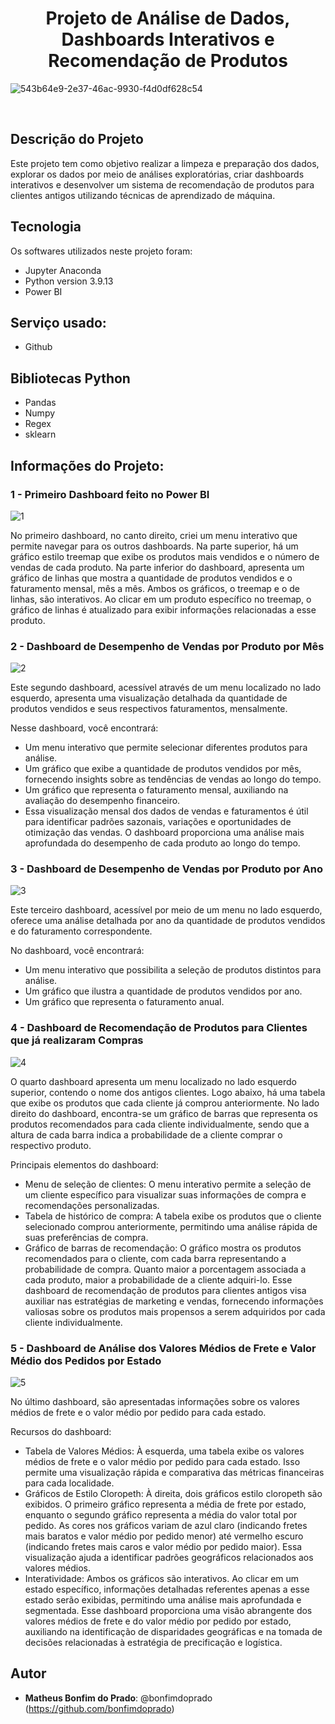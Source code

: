 ### <h1 align="center"> Projeto de Análise de Dados, Dashboards Interativos e Recomendação de Produtos </h1>





 ![543b64e9-2e37-46ac-9930-f4d0df628c54](https://github.com/bonfimdoprado/Projeto-Final/assets/119675645/3aa1386d-598a-44c8-a2d4-cef5113a8797)

<br>

## Descrição do Projeto </h1>
Este projeto tem como objetivo realizar a limpeza e preparação dos dados, explorar os dados por meio de análises exploratórias, criar dashboards interativos e desenvolver um sistema de recomendação de produtos para clientes antigos utilizando técnicas de aprendizado de máquina.

## Tecnologia
Os softwares utilizados neste projeto foram:

* Jupyter Anaconda
* Python version  3.9.13
* Power BI


## Serviço usado:
* Github


## Bibliotecas Python
* Pandas
* Numpy
* Regex
* sklearn


## Informações do Projeto:

### 1 - Primeiro Dashboard feito no Power BI
![1](https://github.com/bonfimdoprado/Projeto-Final/assets/119675645/a3bb16e0-fe95-4c88-80cd-17b1cbc3a366)

No primeiro dashboard, no canto direito, criei um menu interativo que permite navegar para os outros dashboards. Na parte superior, há um gráfico estilo treemap que exibe os produtos mais vendidos e o número de vendas de cada produto. Na parte inferior do dashboard, apresenta um gráfico de linhas que mostra a quantidade de produtos vendidos e o faturamento mensal, mês a mês. Ambos os gráficos, o treemap e o de linhas, são interativos. Ao clicar em um produto específico no treemap, o gráfico de linhas é atualizado para exibir informações relacionadas a esse produto.



### 2 - Dashboard de Desempenho de Vendas por Produto por Mês
![2](https://github.com/bonfimdoprado/Projeto-Final/assets/119675645/7c2a351c-59ba-4308-bc40-35da08f8d00c)

Este segundo dashboard, acessível através de um menu localizado no lado esquerdo, apresenta uma visualização detalhada da quantidade de produtos vendidos e seus respectivos faturamentos, mensalmente.

Nesse dashboard, você encontrará:

* Um menu interativo que permite selecionar diferentes produtos para análise.
* Um gráfico que exibe a quantidade de produtos vendidos por mês, fornecendo insights sobre as tendências de vendas ao longo do tempo.
* Um gráfico que representa o faturamento mensal, auxiliando na avaliação do desempenho financeiro.
* Essa visualização mensal dos dados de vendas e faturamentos é útil para identificar padrões sazonais, variações e oportunidades de otimização das vendas. O dashboard proporciona uma análise mais aprofundada do desempenho de cada produto ao longo do tempo.



### 3 - Dashboard de Desempenho de Vendas por Produto por Ano
![3](https://github.com/bonfimdoprado/Projeto-Final/assets/119675645/3a51940b-d243-4a4a-9d8e-40a6616ae965)

Este terceiro dashboard, acessível por meio de um menu no lado esquerdo, oferece uma análise detalhada por ano da quantidade de produtos vendidos e do faturamento correspondente.

No dashboard, você encontrará:

* Um menu interativo que possibilita a seleção de produtos distintos para análise.
* Um gráfico que ilustra a quantidade de produtos vendidos por ano.
* Um gráfico que representa o faturamento anual.



### 4 - Dashboard de Recomendação de Produtos para Clientes que já realizaram Compras
![4](https://github.com/bonfimdoprado/Projeto-Final/assets/119675645/34261aad-9d89-4507-89df-12d4761b3244)

O quarto dashboard apresenta um menu localizado no lado esquerdo superior, contendo o nome dos antigos clientes. Logo abaixo, há uma tabela que exibe os produtos que cada cliente já comprou anteriormente. No lado direito do dashboard, encontra-se um gráfico de barras que representa os produtos recomendados para cada cliente individualmente, sendo que a altura de cada barra indica a probabilidade de a cliente comprar o respectivo produto.

Principais elementos do dashboard:


* Menu de seleção de clientes: O menu interativo permite a seleção de um cliente específico para visualizar suas informações de compra e recomendações personalizadas.
* Tabela de histórico de compra: A tabela exibe os produtos que o cliente selecionado comprou anteriormente, permitindo uma análise rápida de suas preferências de compra.
* Gráfico de barras de recomendação: O gráfico mostra os produtos recomendados para o cliente, com cada barra representando a probabilidade de compra. Quanto maior a porcentagem associada a cada produto, maior a probabilidade de a cliente adquiri-lo.
Esse dashboard de recomendação de produtos para clientes antigos visa auxiliar nas estratégias de marketing e vendas, fornecendo informações valiosas sobre os produtos mais propensos a serem adquiridos por cada cliente individualmente.



### 5 - Dashboard de Análise dos Valores Médios de Frete e Valor Médio dos Pedidos por Estado
![5](https://github.com/bonfimdoprado/Projeto-Final/assets/119675645/aca014c9-bcfe-4402-b866-bc09254dbe73)

No último dashboard, são apresentadas informações sobre os valores médios de frete e o valor médio por pedido para cada estado.

Recursos do dashboard:

* Tabela de Valores Médios: À esquerda, uma tabela exibe os valores médios de frete e o valor médio por pedido para cada estado. Isso permite uma visualização rápida e comparativa das métricas financeiras para cada localidade.
* Gráficos de Estilo Cloropeth: À direita, dois gráficos estilo cloropeth são exibidos. O primeiro gráfico representa a média de frete por estado, enquanto o segundo gráfico representa a média do valor total por pedido. As cores nos gráficos variam de azul claro (indicando fretes mais baratos e valor médio por pedido menor) até vermelho escuro (indicando fretes mais caros e valor médio por pedido maior). Essa visualização ajuda a identificar padrões geográficos relacionados aos valores médios.
* Interatividade: Ambos os gráficos são interativos. Ao clicar em um estado específico, informações detalhadas referentes apenas a esse estado serão exibidas, permitindo uma análise mais aprofundada e segmentada.
Esse dashboard proporciona uma visão abrangente dos valores médios de frete e do valor médio por pedido por estado, auxiliando na identificação de disparidades geográficas e na tomada de decisões relacionadas à estratégia de precificação e logística.


## Autor

* **Matheus Bonfim do Prado**: @bonfimdoprado (https://github.com/bonfimdoprado)






